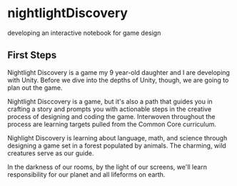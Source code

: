 # nightlightDiscovery
developing an interactive notebook for game design

## First Steps

Nightlight Discovery is a game my 9 year-old daughter and I are developing with Unity. Before we dive into the depths of Unity, though, we are going to plan out the game. 

Nightlight Disccovery is a game, but it's also a path that guides you in crafting a story and prompts you with actionable steps in the creative process of designing and coding the game. Interwoven throughout the process are learning targets pulled from the Common Core curriculum. 

Nighlight Discovery is learning about language, math, and science through designing a game set in a forest populated by animals. The charming, wild creatures serve as our guide.

In the darkness of our rooms, by the light of our screens, we'll learn responsibility for our planet and all lifeforms on earth. 
